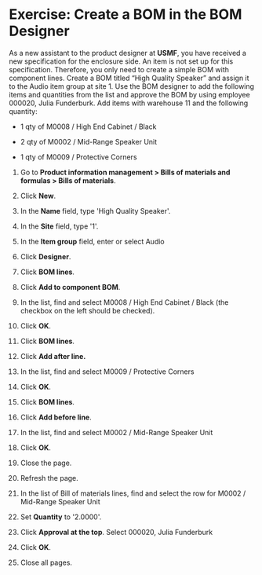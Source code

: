 Exercise: Create a BOM in the BOM Designer
==========================================

As a new assistant to the product designer at **USMF**, you have received a new
specification for the enclosure side. An item is not set up for this
specification. Therefore, you only need to create a simple BOM with component
lines. Create a BOM titled “High Quality Speaker” and assign it to the Audio
item group at site 1. Use the BOM designer to add the following items and
quantities from the list and approve the BOM by using employee 000020, Julia
Funderburk. Add items with warehouse 11 and the following quantity:

-   1 qty of M0008 / High End Cabinet / Black

-   2 qty of M0002 / Mid-Range Speaker Unit

-   1 qty of M0009 / Protective Corners

1.  Go to **Product information management \> Bills of materials and formulas \>
    Bills of materials**.

2.  Click **New**.

3.  In the **Name** field, type 'High Quality Speaker'.

4.  In the **Site** field, type '1'.

5.  In the **Item group** field, enter or select Audio

6.  Click **Designer**.

7.  Click **BOM lines**.

8.  Click **Add to component BOM**.

9.  In the list, find and select M0008 / High End Cabinet / Black (the checkbox
    on the left should be checked).

10. Click **OK**.

11. Click **BOM lines**.

12. Click **Add after line.**

13. In the list, find and select M0009 / Protective Corners

14. Click **OK**.

15. Click **BOM lines**.

16. Click **Add before line**.

17. In the list, find and select M0002 / Mid-Range Speaker Unit

18. Click **OK**.

19. Close the page.

20. Refresh the page.

21. In the list of Bill of materials lines, find and select the row for M0002 /
    Mid-Range Speaker Unit

22. Set **Quantity** to '2.0000'.

23. Click **Approval at the top**. Select 000020, Julia Funderburk

24. Click **OK**.

25. Close all pages.
